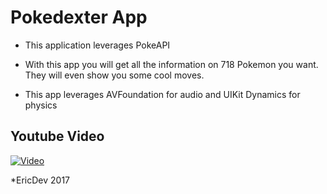 # Pokedexter App

- This application leverages PokeAPI

- With this app you will get all the information on 718 Pokemon you want.
They will even show you some cool moves.

- This app leverages AVFoundation for audio and UIKit Dynamics for physics

## Youtube Video
[![Video](https://img.youtube.com/vi/Kr78lD36W5w/0.jpg)](https://www.youtube.com/watch?v=Kr78lD36W5w)

*EricDev 2017

